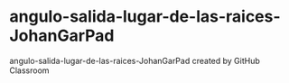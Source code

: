 # angulo-salida-lugar-de-las-raices-JohanGarPad
angulo-salida-lugar-de-las-raices-JohanGarPad created by GitHub Classroom
